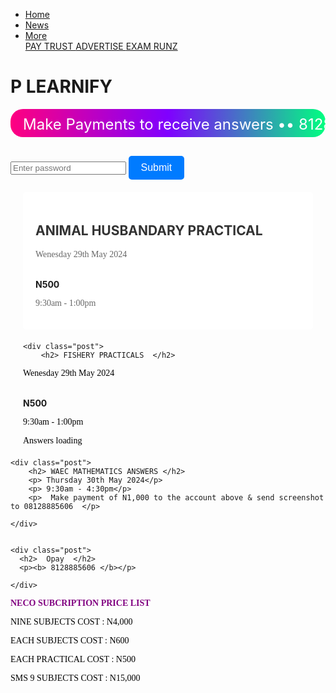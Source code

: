 <!DOCTYPE html>
<html>
<head>
  
  <meta charset="UTF-8">
    <meta name="viewport" content="width=device-width, initial-scale=1.0">
  
  <title> 2024 WAEC EXAM  </title>
  <style>
    
    body {
        font-family: Arial, sans-serif;
        margin: 0;
        padding: 0;
        background-color: #f4f4f4;
    }
    header {
        background-color: #333;
        color: #fff;
        text-align: center;
        padding: 10px 0;
    }
    .container {
        max-width: 800px;
        margin: 20px auto;
        padding: 0 20px;
    }
    .post {
        background-color: #fff;
        padding: 20px;
        margin-bottom: 20px;
        border-radius: 5px;
    }
    .post h2 {
        color: #333;
    }
    .post p {
        color: #666;
    }
    
    
    
    
    .animated-text {
            position: relative;
            font-size: 24px;
            color: #FFF;
            white-space: nowrap;
            overflow: hidden;
            border-radius: 20px;
          height: 25px;
            background: linear-gradient(90deg, #ff0080 0%, #8000ff 50%, #00ff80 100%);
            padding: 10px 20px;
        }

        .text-content {
            display: inline-block;
            position: absolute;
            will-change: transform; /* For better performance */
        }

        @keyframes moveText {
            from { transform: translateX(100%); }
            to { transform: translateX(-100%); }
        }
        
        
        
        
    
    input[type="text"] {
            padding: 10px;
            font-size: 16px;
            border: 1px solid #ccc;
            border-radius: 5px;
        }
        button {
            padding: 10px 20px;
            font-size: 16px;
            background-color: #007bff;
            color: #fff;
            border: none;
            border-radius: 5px;
            cursor: pointer;
        }
        button:hover {
            background-color: #0056b3;
        }
    
    
    
    
    
    
    
    
    
    
    
    
    
    
    
    p3 {
      color: purple;
      font-family: fantasy;
    }
    
    p {
      color: black;
      font-family: fantasy;
    }
    
    



 @media screen and (max-width: 600px) {
      .card {
        width: 90%;
      }



#rcorners9 {
  border-radius: 15px 50px 30px;
  background: green;
  text-align: right;
  color: white;
  padding: 20px; 
  width: 260px;
  height: 8px; 
}



/* dropdown navigation bar */
ul {
  list-style-type: none;
  margin: 0;
  padding: 0;
  top: 0;
  width: 100%;
  overflow: hidden;
  background-color: green;
}

li {
  float: left;
}

li a, .dropbtn {
  display: inline-block;
  color: white;
  text-align: center;
  padding: 14px 16px;
  text-decoration: none;
}

li a:hover, .dropdown:hover .dropbtn {
  background-color: blue;
}

li.dropdown {
  display: inline-block;
}

.dropdown-content {
  display: none;
  position: absolute;
  background-color: #f9f9f9;
  min-width: 160px;
  box-shadow: 0px 8px 16px 0px rgba(0,0,0,0.2);
  z-index: 1;
}

.dropdown-content a {
  color: black;
  padding: 12px 16px;
  text-decoration: none;
  display: block;
  text-align: left;
}

.dropdown-content a:hover {background-color: #f1f1f1;}

.dropdown:hover .dropdown-content {
  display: block;
}

/* dropdown ends */




.venter {
  color: green;
    text-align: center;
    font-family: fantasy;
}

    
  
  
  <script type='text/javascript' src='//pl23386944.highcpmgate.com/d9/80/e5/d980e590b722c4683cfae79509f8e82e.js'></script>
  </style>
  
<script type='text/javascript' src='//pl23386944.highcpmgate.com/d9/80/e5/d980e590b722c4683cfae79509f8e82e.js'></script>
</head>
<body>
  
  
  
  
  <ul>
  <li><a href="https://plearnify.tiiny.site">Home</a></li>
  <li><a href="https://whatsapp.com/channel/0029VaJTF246RGJHlxZX7j2a">News</a></li>
  <li class="dropdown">
    <a href="javascript:void(0)" class="dropbtn">More</a>
    <div class="dropdown-content">
      <a href="https://paymin9.wordpress.com/"> PAY TRUST </a>
      <a href="#"> ADVERTISE  </a>
      <a href="#">  EXAM RUNZ </a>
    </div>
  </li>
</ul>


  
  
  
  
  
  
  
  
  
  
  
  
   <div class="venter">
  <h1> P LEARNIFY  </h1>
  
  
  
  <div class="animated-text">
        <span class="text-content"> Make Payments to receive  answers •• 8128885606 •• Opay </span>
    </div>
  
  
  
<br> <input type="text" id="myInput" placeholder="Enter password">
    <button onclick="checkPassword()">Submit</button> </br>
    <script>
        function checkPassword() {
            const inputText = document.getElementById("myInput").value;
            if (inputText === "5699") {
                // Redirect to the specified URL
                window.location.href = "http://legitexpo.home.blog/exam/";
            } else {
                alert("Invalid password. Please try again.");
            }
        }
    </script>
     
  
  
  
  
  
  
  
  
  <div class="container">
    <div class="post">
        <h2> ANIMAL HUSBANDARY PRACTICAL</h2>
        <p> Wenesday 29th May 2024 </p>
        <br><b> N500</b></br>
        <p> 9:30am - 1:00pm </p>
    </div>
    
    <div class="post">
        <h2> FISHERY PRACTICALS  </h2>
<p>  Wenesday 29th May 2024 </p>
<br><b> N500</b></br>
<p>  9:30am - 1:00pm </p>
        <p>   Answers loading   </p>
    </div>
    
    <div class="post">
        <h2> WAEC MATHEMATICS ANSWERS </h2>
        <p> Thursday 30th May 2024</p>
        <p> 9:30am - 4:30pm</p>
        <p>  Make payment of N1,000 to the account above & send screenshot to 08128885606  </p>
       
    </div>
    
    
    <div class="post">
      <h2>  Opay  </h2>
      <p><b> 8128885606 </b></p>
      
    </div>
    
</div>
  
  



<div>
 <b> <p3> NECO SUBCRIPTION PRICE LIST </p3></b>
  
  </div>
  
  <div class="rcorner9">
  
  <p id="rcorners9"> NINE SUBJECTS COST : N4,000</p>
  <p id="rcorners9"> EACH SUBJECTS COST : N600</p>
  <p id="rcorners9"> EACH PRACTICAL COST : N500</p>
  <p id="rcorners9"> SMS 9 SUBJECTS COST : N15,000</p>
  
  </div>
  
  

  
  
  
  
  
  
  
  
  <script>
        const textContent = document.querySelector('.text-content');
        textContent.animate([
            { transform: 'translateX(100%)' },
            { transform: 'translateX(-100%)' }
        ], {
            duration: 8000,
            iterations: Infinity,
            direction: 'alternate',
        });
    </script>
  
  
  
  
  
  
  

  
  
  
  
  
  
  <script>var url="https://wati-integration-service.clare.ai/ShopifyWidget/shopifyWidget.js?32407",s=document.createElement("script");s.type="text/javascript",s.async=!0,s.src=url;var options={enabled:!0,chatButtonSetting:{backgroundColor:"#00923f",ctaText:"",borderRadius:"25",marginLeft:"50",marginBottom:"200",marginRight:"10",position:"right"},brandSetting:{brandName:"P LEARNIFY",brandSubTitle:"Typically replies in minutes",brandImg:"https://legitexpo.home.blog/wp-content/uploads/2024/05/logo4_23_202526452438055279139356.png?w=1000",welcomeText:"Hi there!\nHow can I help you?",messageText:"Hello, I need assistance",backgroundColor:"#00923f",ctaText:"Start Chat",borderRadius:"25",autoShow:!1,phoneNumber:"+2348128885606"}};s.onload=function(){CreateWhatsappChatWidget(options)};var x=document.getElementsByTagName("script")[0];x.parentNode.insertBefore(s,x)</script>
  
  
  
  
  
  
  
  
  
  
  
  
  
  
  <script type='text/javascript' src='//slushhelmetmirth.com/d9/80/e5/d980e590b722c4683cfae79509f8e82e.js'></script>
 
 <div>
 <script type='text/javascript' src='//pl23386477.highcpmgate.com/7a/ea/37/7aea374aead78bb3565a57a14614b80d.js'></script>
 </div>
 
</body>
</html>
